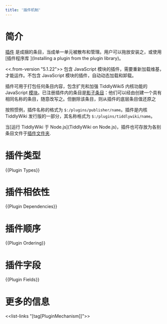 ```yaml
---
title: '插件机制'
---
```


# 简介

[插件](Plugins) 是成捆的条目，当成单一单元被散布和管理。用户可以拖放安装之，或使用 [插件程序库 ](Installing a plugin from the plugin library)。

<<.from-version "5.1.22">> 包含 JavaScript 模块的插件，需要重新加载维基，才能运作。不包含 JavaScript 模块的插件，自动动态加载和卸载。 

插件可用于打包任何条目内容，包含扩充和加强 TiddlyWiki5 内核功能的 JavaScript [模块](Modules)。已注册插件内的条目是[影子条目](ShadowTiddlers)：他们可以经由创建一个具有相同名称的条目，随意改写之。但删除该条目，则从插件的底层条目值还原之

按照惯例，插件名称的格式为 `$:/plugins/publisher/name`。插件是内核 TiddlyWiki 发行版的一部分，其名称格式为 `$:/plugins/tiddlywiki/name`。

当[运行 TiddlyWiki 于 Node.js](TiddlyWiki on Node.js)，插件也可存放为各别条目文件于[插件文件夹](PluginFolders).

# 插件类型

{{Plugin Types}}

# 插件相依性

{{Plugin Dependencies}}

# 插件顺序

{{Plugin Ordering}}

# 插件字段

{{Plugin Fields}}

# 更多的信息

<<list-links "[tag[PluginMechanism]]">>
